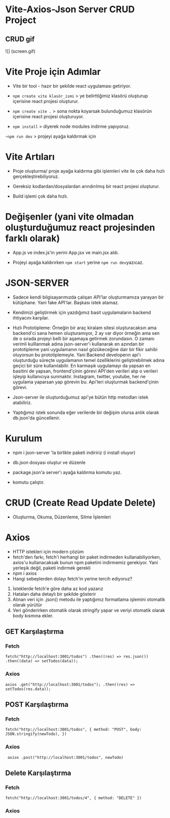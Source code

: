 <h1> Vite-Axios-Json Server CRUD Project </h1>

<h2> CRUD gif </h2>
![] (screen.gif)

# Vite Proje için Adımlar

- Vite bir tool - hazır bir şekilde react uygulaması getiriyor.

- `npm create vite klasör_ismi` > ye belirttiğimiz klasörü oluşturup içerisine react projesi oluşturur.

- `npm create vite .` > sona nokta koyarsak bulunduğumuz klasörün içerisine react projesi oluşturuyor.

- `npm install` > diyerek node modules indirme yapıyoruz.

-`npm run dev` > projeyi ayağa kaldırmak için

# Vite Artıları

- Proje oluşturma/ proje ayağa kaldırma gibi işlemleri vite ile çok daha hızlı gerçekleştirebiliyoruz.

- Gereksiz kodlardan/dosyalardan arındırılmış bir react projesi oluşturur.

- Build işlemi çok daha hızlı.

# Değişenler (yani vite olmadan oluşturduğumuz react projesinden farklı olarak)

- App.js ve index.js'in yerini App.jsx ve main.jsx aldı.

- Projeyi ayağa kaldırırken `npm start` yerine `npm run dev`yazıcaz.

# JSON-SERVER

- Sadece kendi bilgisayarımızda çalışan API'lar oluşturmamıza yarayan bir kütüphane. Yani fake API'lar. Başkası istek atamaz.

- Kendimizi geliştirmek için yazdığımız basit uygulamaların backend ihtiyacını karşılar.

- Hızlı Prototipleme: Örneğin bir araç kiralam sitesi oluşturacaksın ama backend'ci sana hemen oluşturamıyor, 2 ay var diyor örneğin ama sen de o sırada projeyi belli bir aşamaya getirmek zorundasın. O zamanı verimli kulllanmak adına json-server'ı kullanarak en azından bir prototipleme yani uygulamanın nasıl gözükeceğine dair bir fikir sahibi oluyorsun bu prototiplemeyle. Yani Backend developerın api'ı oluşturduğu süreçte uygulamanın temel özelliklerini geliştirebilmek adına geçici bir süre kullanılabilir.
  En karmaşık uygulamayı da yapsan en basitini de yapsan, frontend'çinin görevi API'den verileri alıp o verileri işleyip kullanıcıya sunmaktır. Instagram, twitter, youtube, her ne uygulama yaparsan yap görevin bu. Api'leri oluşturmak backend'çinin görevi.

- Json-server ile oluşturduğumuz api'ye bütün http metodları istek atabiliriz.

- Yaptığımız istek sonunda eğer verilerde bir değişim olursa anlık olarak db.json'da güncellenir.

# Kurulum

- npm i json-server 'la birlikte paketi indiririz (i install oluyor)

- db.json dosyası oluştur ve düzenle

- package.json'a server'ı ayağa kaldırma komutu yaz.

- komutu çalıştır.

# CRUD (Create Read Update Delete)

- Oluşturma, Okuma, Düzenleme, Silme İşlemleri

# Axios

- HTTP istekleri için modern çözüm
- fetch'den farkı, fetch'i herhangi bir paket indirmeden kullanabiliyorken, axios'u kullanacaksak bunun npm paketini indirmemiz gerekiyor. Yani yerleşik değil, paketi indirmek gerekli
- npm i axios
- Hangi sebeplerden dolayı fetch'in yerine tercih ediyoruz?

1. İsteklerde fetch'e göre daha az kod yazarız
2. Hataları daha detaylı bir şekilde gösterir
3. Alınan veri için .json() metodu ile yaptığımız formatlama işlemini otomatik olarak yürütür
4. Veri gönderirken otomatik olarak stringify yapar ve veriyi otomatik olarak body kısmına ekler.

## GET Karşılaştırma

### Fetch

`fetch("http://localhost:3001/todos")
      .then((res) => res.json())
      .then((data) => setTodos(data));`

### Axios

`axios
    .get("http://localhost:3001/todos");
    .then((res) => setTodos(res.data));`

## POST Karşılaştırma

### Fetch

`fetch("http://localhost:3001/todos", {
      method: "POST",
      body: JSON.stringify(newTodo),
    })`

### Axios

` axios
      .post("http://localhost:3001/todos", newTodo)`

## Delete Karşılaştırma

### Fetch

`fetch("http://localhost:3001/todos/4", {
      method: "DELETE"
})`

### Axios
